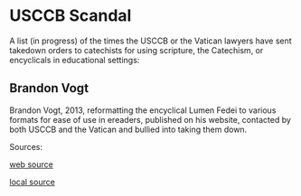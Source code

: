 # USCCB Scandal

A list (in progress) of the times the USCCB or the Vatican lawyers have sent takedown orders to catechists for using scripture, the Catechism, or encyclicals in educational settings:

## Brandon Vogt

Brandon Vogt, 2013, reformatting the encyclical Lumen Fedei to various formats for ease of use in ereaders, published on his website, contacted by both USCCB and the Vatican and bullied into taking them down. 

Sources:

[web source](https://web.archive.org/web/20201111234215/https://brandonvogt.com/free-word/) 

[local source](/Archive/Free%20the%20Word.md)